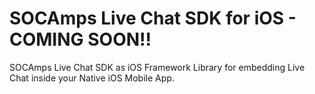 # SOCAmps Live Chat SDK for iOS - COMING SOON!!
SOCAmps Live Chat SDK as iOS Framework Library for embedding Live Chat inside your Native iOS Mobile App.

